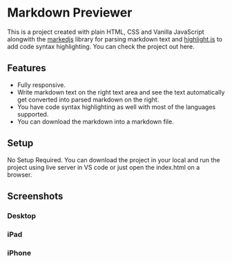 # Markdown Previewer

This is a project created with plain HTML, CSS and Vanilla JavaScript alongwith the [markedjs](https://github.com/markedjs/marked) library for parsing markdown text and [highlight.js](https://highlightjs.org/) to add code syntax highlighting. You can check the project out here.

## Features
- Fully responsive.
- Write markdown text on the right text area and see the text automatically get converted into parsed markdown on the right.
- You have code syntax highlighting as well with most of the languages supported.
- You can download the markdown into a markdown file.

## Setup

No Setup Required. You can download the project in your local and run the project using live server in VS code or just open the index.html on a browser.

## Screenshots
### Desktop

### iPad

### iPhone
